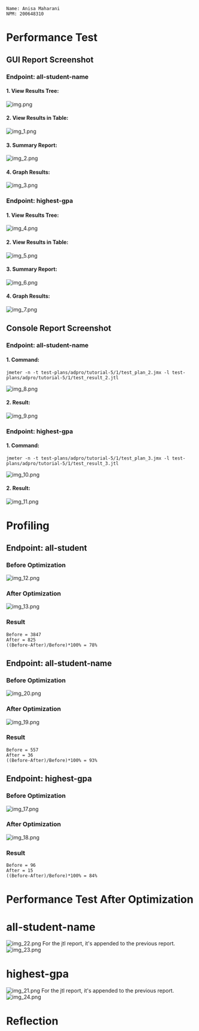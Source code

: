 ```
Name: Anisa Maharani
NPM: 200648310
```
# Performance Test
## GUI Report Screenshot
### Endpoint: all-student-name
#### 1. View Results Tree:
![img.png](img.png)

#### 2. View Results in Table:
![img_1.png](img_1.png)


#### 3. Summary Report:
![img_2.png](img_2.png)

#### 4. Graph Results:
![img_3.png](img_3.png)

### Endpoint: highest-gpa
#### 1. View Results Tree:
![img_4.png](img_4.png)

#### 2. View Results in Table:
![img_5.png](img_5.png)

#### 3. Summary Report:
![img_6.png](img_6.png)

#### 4. Graph Results:
![img_7.png](img_7.png)

## Console Report Screenshot
### Endpoint: all-student-name
#### 1. Command:
```
jmeter -n -t test-plans/adpro/tutorial-5/1/test_plan_2.jmx -l test-plans/adpro/tutorial-5/1/test_result_2.jtl
```
![img_8.png](img_8.png)

#### 2. Result:
![img_9.png](img_9.png)

### Endpoint: highest-gpa
#### 1. Command:
```
jmeter -n -t test-plans/adpro/tutorial-5/1/test_plan_3.jmx -l test-plans/adpro/tutorial-5/1/test_result_3.jtl
```
![img_10.png](img_10.png)

#### 2. Result:
![img_11.png](img_11.png)

# Profiling
## Endpoint: all-student
### Before Optimization
![img_12.png](img_12.png)

### After Optimization
![img_13.png](img_13.png)

### Result
```
Before = 3847
After = 825
((Before-After)/Before)*100% = 78%
```

## Endpoint: all-student-name
### Before Optimization
![img_20.png](img_20.png)

### After Optimization
![img_19.png](img_19.png)

### Result
```
Before = 557
After = 36
((Before-After)/Before)*100% = 93%
```

## Endpoint: highest-gpa
### Before Optimization
![img_17.png](img_17.png)

### After Optimization
![img_18.png](img_18.png)

### Result
```
Before = 96
After = 15
((Before-After)/Before)*100% = 84%
```

# Performance Test After Optimization
# all-student-name
![img_22.png](img_22.png)
For the jtl report, it's appended to the previous report.
![img_23.png](img_23.png)
# highest-gpa
![img_21.png](img_21.png)
For the jtl report, it's appended to the previous report.
![img_24.png](img_24.png)

# Reflection